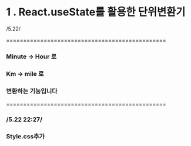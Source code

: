 # 1 . React.useState를 활용한 단위변환기 

/5.22/

===============================================

### Minute -> Hour 로 

### Km -> mile 로

### 변환하는 기능입니다

===============================================

### /5.22 22:27/
### Style.css추가
